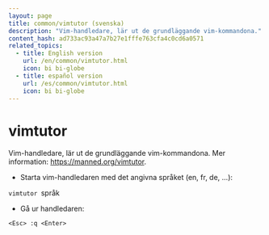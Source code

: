 ```yaml
---
layout: page
title: common/vimtutor (svenska)
description: "Vim-handledare, lär ut de grundläggande vim-kommandona."
content_hash: ad733ac93a47a7b27e1fffe763cfa4c0cd6a0571
related_topics:
  - title: English version
    url: /en/common/vimtutor.html
    icon: bi bi-globe
  - title: español version
    url: /es/common/vimtutor.html
    icon: bi bi-globe
---
```

# vimtutor

Vim-handledare, lär ut de grundläggande vim-kommandona.
Mer information: <https://manned.org/vimtutor>.

- Starta vim-handledaren med det angivna språket (en, fr, de, ...):

`vimtutor `<span class="tldr-var badge badge-pill bg-dark-lm bg-white-dm text-white-lm text-dark-dm font-weight-bold">språk</span>

- Gå ur handledaren:

`<Esc> :q <Enter>`
